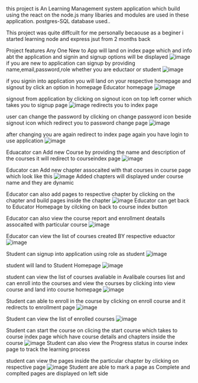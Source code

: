 this project is An Learning Management system application which build using the react on the node.js 
many libaries and modules are used in these application.
postgres-SQL database used..

This project was quite diffcuilt for me personally becaouse as a beginer i started learning node and express jsut from 2 months back


Project features
Any One New to App will land on index page which and info abt the application and signin and signup options will be displayed
![image](https://github.com/AnveshNalimela/wd201-LMS/assets/151531961/c8039758-b6cf-4df9-9aed-4941f7b9200a)
if you are new to application can signup by providing name,email,password,role whether you are eductaor or student 
![image](https://github.com/AnveshNalimela/wd201-LMS/assets/151531961/c8aae069-ac5c-4f2b-8ea6-321ca7ac71b2)

if you signin into application you will land on your respective homepage
and signout by click an option in homepage
Educator homepage
![image](https://github.com/AnveshNalimela/wd201-LMS/assets/151531961/1cbbdbd0-6978-492a-bc8d-cf51de62996a)


signout from application by clicking on signout icon on top left corner which takes you to signup page
![image](https://github.com/AnveshNalimela/wd201-LMS/assets/151531961/1d41de31-db00-4567-8141-bd669da15c05)
redirects you to index page


user can change the password by clicking on change password icon beside signout icon which redirect you to password change page
![image](https://github.com/AnveshNalimela/wd201-LMS/assets/151531961/20df9d58-468b-4fe0-8140-2741659eaa7c)

after changing you are again redirect to index page again you have login to use application
![image](https://github.com/AnveshNalimela/wd201-LMS/assets/151531961/8726d827-1024-40d7-81f9-8ed2b7d58c46)


Eduacator can Add new Course
by providing the name and description of the courses it will redirect to courseindex page 
![image](https://github.com/AnveshNalimela/wd201-LMS/assets/151531961/e2759150-1f83-4fd6-ba86-b6f7becd3712)

Educator can Add new chapter assocaited with that courses in course page  which look like this
![image](https://github.com/AnveshNalimela/wd201-LMS/assets/151531961/2f14c69a-e3a6-4a65-8440-e4337e1b85f0)
Added chapters will displayed under course name and they are dynamic

Educator can also add pages to respective chapter by clicking on the chapter and build  pages inside the chapter
![image](https://github.com/AnveshNalimela/wd201-LMS/assets/151531961/7ecd700d-680f-428a-8fee-6f942c763475)
Educator can get back to Educator Homepage by cilcking on back to course index button

Educator can also view the course report and enrollment deatails assocaited with particular course
![image](https://github.com/AnveshNalimela/wd201-LMS/assets/151531961/d00cef7e-d917-4a93-9bd7-429959aa0dff)


Educator can view the list of courses created BY respective eduactor
![image](https://github.com/AnveshNalimela/wd201-LMS/assets/151531961/ab3bdbb9-1ca4-4129-8b69-43f107211c55)

Student can signup into application using role as student 
![image](https://github.com/AnveshNalimela/wd201-LMS/assets/151531961/1915b837-46b3-44dd-ada5-7feb394c57ee)

student will land to Student Homepage
![image](https://github.com/AnveshNalimela/wd201-LMS/assets/151531961/9315cd65-6987-4e15-b490-5c763fd48df5)

student can view the list of courses avaliable in Avalibale courses list
and can enroll into the courses and view the courses by clicking into view course and land into course homepage
![image](https://github.com/AnveshNalimela/wd201-LMS/assets/151531961/76fa793d-7529-48e1-a6ec-3d7ee24169f0)


Student can able to enroll in the course by clicking on enroll course and it redirects to enrollment page
![image](https://github.com/AnveshNalimela/wd201-LMS/assets/151531961/88b87ab0-7226-430a-a1d6-5a31737a2051)

Student can view the list of enrolled courses
![image](https://github.com/AnveshNalimela/wd201-LMS/assets/151531961/7b53d5a5-c38a-4321-8f36-b665c9d850c3)

Student can start the course on clicing the start course which takes to course index page which have course details and chapters inside the course
![image](https://github.com/AnveshNalimela/wd201-LMS/assets/151531961/348b99a4-916b-42b4-8eb9-769f852a2c78)
Student can also view the Progress status in course index page to track the learning process

student can view the pages inside the particular chapter by clicking on respective page
![image](https://github.com/AnveshNalimela/wd201-LMS/assets/151531961/e108adda-9fad-4640-b079-634c8c8b4c1a)
Student are able to mark a page as Complete and complted pages are displayed on left side














